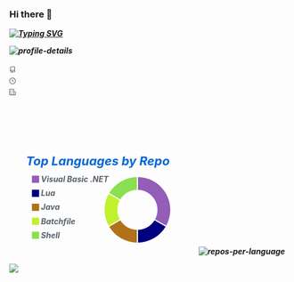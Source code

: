 ### Hi there 👋


***[![Typing SVG](https://readme-typing-svg.herokuapp.com?font=Fira+Code&pause=1000&random=false&width=435&lines=Fionn+Kelleher)](https://git.io/typing-svg)***


***![profile-details](https://github.com/FionnKelleher/FionnKelleher/assets/93994457/e3de877b-0de0-4aa2-b472-530ee222416d)<svg xmlns="http://www.w3.org/2000/svg" width="700" height="200" viewBox="0 0 700 200"></g><g transform="translate(0,28)" width="14" height="14" fill="#586069"><path fill-rule="evenodd" d="M2 2.5A2.5 2.5 0 014.5 0h8.75a.75.75 0 01.75.75v12.5a.75.75 0 01-.75.75h-2.5a.75.75 0 110-1.5h1.75v-2h-8a1 1 0 00-.714 1.7.75.75 0 01-1.072 1.05A2.495 2.495 0 012 11.5v-9zm10.5-1V9h-8c-.356 0-.694.074-1 .208V2.5a1 1 0 011-1h8zM5 12.25v3.25a.25.25 0 00.4.2l1.45-1.087a.25.25 0 01.3 0L8.6 15.7a.25.25 0 00.4-.2v-3.25a.25.25 0 00-.25-.25h-3.5a.25.25 0 00-.25.25z"></path></g><g transform="translate(0,56)" width="14" height="14" fill="#586069"><path fill-rule="evenodd" d="M1.5 8a6.5 6.5 0 1113 0 6.5 6.5 0 01-13 0zM8 0a8 8 0 100 16A8 8 0 008 0zm.5 4.75a.75.75 0 00-1.5 0v3.5a.75.75 0 00.471.696l2.5 1a.75.75 0 00.557-1.392L8.5 7.742V4.75z"></path></g><g transform="translate(0,84)" width="14" height="14" fill="#586069"><path fill-rule="evenodd" d="M1.5 14.25c0 .138.112.25.25.25H4v-1.25a.75.75 0 01.75-.75h2.5a.75.75 0 01.75.75v1.25h2.25a.25.25 0 00.25-.25V1.75a.25.25 0 00-.25-.25h-8.5a.25.25 0 00-.25.25v12.5zM1.75 16A1.75 1.75 0 010 14.25V1.75C0 .784.784 0 1.75 0h8.5C11.216 0 12 .784 12 1.75v12.5c0 .085-.006.168-.018.25h2.268a.25.25 0 00.25-.25V8.285a.25.25 0 00-.111-.208l-1.055-.703a.75.75 0 11.832-1.248l1.055.703c.487.325.779.871.779 1.456v5.965A1.75 1.75 0 0114.25 16h-3.5a.75.75 0 01-.197-.026c-.099.017-.2.026-.303.026h-3a.75.75 0 01-.75-.75V14h-1v1.25a.75.75 0 01-.75.75h-3zM3 3.75A.75.75 0 013.75 3h.5a.75.75 0 010 1.5h-.5A.75.75 0 013 3.75zM3.75 6a.75.75 0 000 1.5h.5a.75.75 0 000-1.5h-.5zM3 9.75A.75.75 0 013.75 9h.5a.75.75 0 010 1.5h-.5A.75.75 0 013 9.75zM7.75 9a.75.75 0 000 1.5h.5a.75.75 0 000-1.5h-.5zM7 6.75A.75.75 0 017.75 6h.5a.75.75 0 010 1.5h-.5A.75.75 0 017 6.75zM7.75 3a.75.75 0 000 1.5h.5a.75.75 0 000-1.5h-.5z"></path></g><text x="21" y="14" d="M0,110C10.410958904109588,106.07142857142858,20.821917808219176,102.14285714285715,31.232876712328764,102.14285714285715C41.990867579908674,102.14285714285715,52.74885844748858,110,63.50684931506849,110C74.2648401826484,110,85.02283105022832,110,95.78082191780823,110C105.49771689497717,110,115.21461187214611,110,124.93150684931506,110C135.68949771689498,110,146.44748858447488,110,157.2054794520548,110C167.6164383561644,110,178.02739726027397,110,188.43835616438358,110C199.19634703196348,110,209.95433789954336,110,220.71232876712327,110C231.12328767123287,110,241.53424657534248,110,251.94520547945208,110C262.70319634703196,110,273.46118721461187,110,284.2191780821918,110C294.9771689497717,110,305.7351598173516,110,316.4931506849315,110C326.90410958904107,110,337.3150684931507,108.69047619047619,347.7260273972603,106.07142857142857C358.4840182648402,103.36507936507937,369.2420091324201,53.64682539682539,380,3.928571428571427L380,110C369.2420091324201,110,358.4840182648402,110,347.7260273972603,110C337.3150684931507,110,326.90410958904107,110,316.4931506849315,110C305.7351598173516,110,294.9771689497717,110,284.2191780821918,110C273.46118721461187,110,262.70319634703196,110,251.94520547945208,110C241.53424657534248,110,231.12328767123287,110,220.71232876712327,110C209.95433789954336,110,199.19634703196348,110,188.43835616438358,110C178.02739726027397,110,167.6164383561644,110,157.2054794520548,110C146.44748858447488,110,135.68949771689498,110,124.93150684931506,110C115.21461187214611,110,105.49771689497717,110,95.78082191780823,110C85.02283105022832,110,74.2648401826484,110,63.50684931506849,110C52.74885844748858,110,41.990867579908674,110,31.232876712328764,110C20.821917808219176,110,10.410958904109588,110,0,110Z"></path><g color="#586069" transform="translate(-30,110)" fill="none" font-size="10" font-family="sans-serif" text-anchor="middle"><path class="domain" stroke="currentColor" d="M0.5,6V0.5H380.5V6"></path><g class="tick" opacity="1" transform="translate(0.5,0)"><line stroke="currentColor" y2="6"></line>***

***<svg xmlns="http://www.w3.org/2000/svg" width="340" height="200" viewBox="0 0 340 200"></rect><text x="30" y="40" style="font-size: 22px; fill: #0366d6;">Top Languages by Repo</text><g transform="translate(0,40)"><g transform="translate(40,0)"><rect y="18" width="14" height="14" fill="#945db7" stroke="#ffffff" style="stroke-width: 1px;"></rect><rect y="43.2" width="14" height="14" fill="#000080" stroke="#ffffff" style="stroke-width: 1px;"></rect><rect y="68.4" width="14" height="14" fill="#b07219" stroke="#ffffff" style="stroke-width: 1px;"></rect><rect y="93.60000000000002" width="14" height="14" fill="#C1F12E" stroke="#ffffff" style="stroke-width: 1px;"></rect><rect y="118.80000000000001" width="14" height="14" fill="#89e051" stroke="#ffffff" style="stroke-width: 1px;"></rect><text x="16.8" y="30" style="fill: #586069; font-size: 14px;">Visual Basic .NET</text><text x="16.8" y="55.2" style="fill: #586069; font-size: 14px;">Lua</text><text x="16.8" y="80.4" style="fill: #586069; font-size: 14px;">Java</text><text x="16.8" y="105.60000000000002" style="fill: #586069; font-size: 14px;">Batchfile</text><text x="16.8" y="130.8" style="fill: #586069; font-size: 14px;">Shell</text></g><g transform="translate( 230, 80 )"><g class="arc"><path d="M3.67394039744206e-15,-60A60,60,0,0,1,51.96152422706632,29.99999999999999L30.310889132455355,17.499999999999993A35,35,0,0,0,2.1431318985078682e-15,-35Z" style="fill: #945db7; stroke-width: 2px;" stroke="#ffffff"></path></g><g class="arc"><path d="M51.96152422706632,29.99999999999999A60,60,0,0,1,3.67394039744206e-15,60L2.1431318985078682e-15,35A35,35,0,0,0,30.310889132455355,17.499999999999993Z" style="fill: #000080; stroke-width: 2px;" stroke="#ffffff"></path></g><g class="arc"><path d="M3.67394039744206e-15,60A60,60,0,0,1,-51.961524227066306,30.00000000000002L-30.310889132455348,17.50000000000001A35,35,0,0,0,2.1431318985078682e-15,35Z" style="fill: #b07219; stroke-width: 2px;" stroke="#ffffff"></path></g><g class="arc"><path d="M-51.961524227066306,30.00000000000002A60,60,0,0,1,-51.96152422706634,-29.999999999999964L-30.310889132455365,-17.49999999999998A35,35,0,0,0,-30.310889132455348,17.50000000000001Z" style="fill: #C1F12E; stroke-width: 2px;" stroke="#ffffff"></path></g><g class="arc"><path d="M-51.96152422706634,-29.999999999999964A60,60,0,0,1,-6.431252637433369e-14,-60L-3.7515640385027985e-14,-35A35,35,0,0,0,-30.310889132455365,-17.49999999999998Z" style="fill: #89e051; stroke-width: 2px;" stroke="#ffffff"></path></g></g></g></svg>![repos-per-language](https://github.com/FionnKelleher/FionnKelleher/assets/93994457/b94a943c-8aef-4f51-a74c-98ef53effd1f)***


***![](https://komarev.com/ghpvc/?username=FionnKelleher)***
